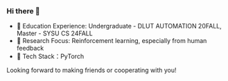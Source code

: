 ### Hi there 👋

- 🔭 Education Experience: Undergraduate - DLUT AUTOMATION 20FALL, Master - SYSU CS 24FALL
- 🌱 Research Focus: Reinforcement learning, especially from human feedback
- 👯 Tech Stack：PyTorch

Looking forward to making friends or cooperating with you!
